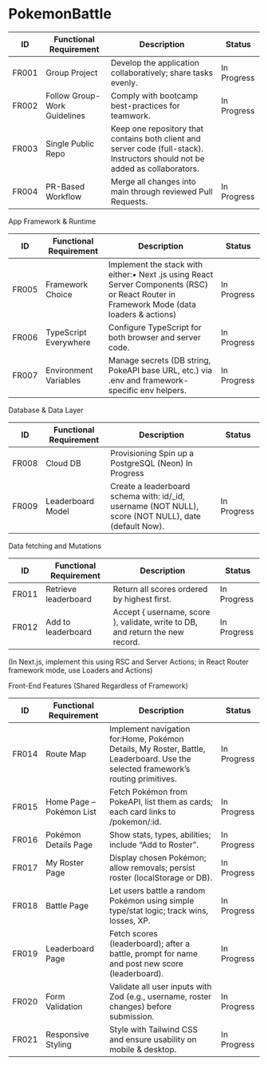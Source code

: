 # PokemonBattle

| ID    | Functional Requirement       | Description                                                                                                                   | Status      |
| ----- | ---------------------------- | ----------------------------------------------------------------------------------------------------------------------------- | ----------- |
| FR001 | Group Project                | Develop the application collaboratively; share tasks evenly.                                                                  | In Progress |
| FR002 | Follow Group-Work Guidelines | Comply with bootcamp best-practices for teamwork.                                                                             | In Progress |
| FR003 | Single Public Repo           | Keep one repository that contains both client and server code (full-stack). Instructors should not be added as collaborators. |
| FR004 | PR-Based Workflow            | Merge all changes into main through reviewed Pull Requests.                                                                   | In Progress |

App Framework & Runtime

| ID    | Functional Requirement | Description                                                                                                                               | Status      |
| ----- | ---------------------- | ----------------------------------------------------------------------------------------------------------------------------------------- | ----------- |
| FR005 | Framework Choice       | Implement the stack with either:• Next .js using React Server Components (RSC) or React Router in Framework Mode (data loaders & actions) | In Progress |
| FR006 | TypeScript Everywhere  | Configure TypeScript for both browser and server code.                                                                                    | In Progress |
| FR007 | Environment Variables  | Manage secrets (DB string, PokeAPI base URL, etc.) via .env and framework-specific env helpers.                                           | In Progress |

Database & Data Layer

| ID    | Functional Requirement | Description                                                                                           | Status      |
| ----- | ---------------------- | ----------------------------------------------------------------------------------------------------- | ----------- |
| FR008 | Cloud DB               | Provisioning Spin up a PostgreSQL (Neon) In Progress                                                  |
| FR009 | Leaderboard Model      | Create a leaderboard schema with: id/\_id, username (NOT NULL), score (NOT NULL), date (default Now). | In Progress |

Data fetching and Mutations

| ID    | Functional Requirement | Description                                                                   | Status      |
| ----- | ---------------------- | ----------------------------------------------------------------------------- | ----------- |
| FR011 | Retrieve leaderboard   | Return all scores ordered by highest first.                                   | In Progress |
| FR012 | Add to leaderboard     | Accept { username, score }, validate, write to DB, and return the new record. | In Progress |

(In Next.js, implement this using RSC and Server Actions; in React Router framework mode, use Loaders and Actions)

Front-End Features (Shared Regardless of Framework)

| ID    | Functional Requirement   | Description                                                                                                                      | Status      |
| ----- | ------------------------ | -------------------------------------------------------------------------------------------------------------------------------- | ----------- |
| FR014 | Route Map                | Implement navigation for:Home, Pokémon Details, My Roster, Battle, Leaderboard. Use the selected framework’s routing primitives. | In Progress |
| FR015 | Home Page – Pokémon List | Fetch Pokémon from PokeAPI, list them as cards; each card links to /pokemon/:id.                                                 | In Progress |
| FR016 | Pokémon Details Page     | Show stats, types, abilities; include “Add to Roster”.                                                                           | In Progress |
| FR017 | My Roster Page           | Display chosen Pokémon; allow removals; persist roster (localStorage or DB).                                                     | In Progress |
| FR018 | Battle Page              | Let users battle a random Pokémon using simple type/stat logic; track wins, losses, XP.                                          | In Progress |
| FR019 | Leaderboard Page         | Fetch scores (leaderboard); after a battle, prompt for name and post new score (leaderboard).                                    | In Progress |
| FR020 | Form Validation          | Validate all user inputs with Zod (e.g., username, roster changes) before submission.                                            | In Progress |
| FR021 | Responsive Styling       | Style with Tailwind CSS and ensure usability on mobile & desktop.                                                                | In Progress |
